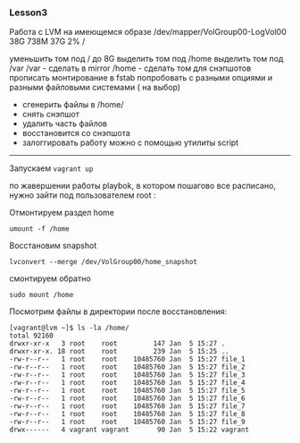 ### Lesson3 

Работа с LVM
на имеющемся образе
/dev/mapper/VolGroup00-LogVol00 38G 738M 37G 2% /

уменьшить том под / до 8G
выделить том под /home
выделить том под /var
/var - сделать в mirror
/home - сделать том для снэпшотов
прописать монтирование в fstab
попробовать с разными опциями и разными файловыми системами ( на выбор)
- сгенерить файлы в /home/
- снять снэпшот
- удалить часть файлов
- восстановится со снэпшота
- залоггировать работу можно с помощью утилиты script

-------

Запускаем `vagrant up`

по жавершении работы playbok, в котором пошагово все расписано, нужно зайти под пользователем root :


Отмонтируем раздел home 

```
umount -f /home
```
Восстановим snapshot
```
lvconvert --merge /dev/VolGroup00/home_snapshot
```
смонтируем обратно
```
sudo mount /home
```

Посмотрим файлы в директории после восстановления:
```
[vagrant@lvm ~]$ ls -la /home/
total 92160
drwxr-xr-x   3 root    root         147 Jan  5 15:27 .
drwxr-xr-x. 18 root    root         239 Jan  5 15:25 ..
-rw-r--r--   1 root    root    10485760 Jan  5 15:27 file_1
-rw-r--r--   1 root    root    10485760 Jan  5 15:27 file_2
-rw-r--r--   1 root    root    10485760 Jan  5 15:27 file_3
-rw-r--r--   1 root    root    10485760 Jan  5 15:27 file_4
-rw-r--r--   1 root    root    10485760 Jan  5 15:27 file_5
-rw-r--r--   1 root    root    10485760 Jan  5 15:27 file_6
-rw-r--r--   1 root    root    10485760 Jan  5 15:27 file_7
-rw-r--r--   1 root    root    10485760 Jan  5 15:27 file_8
-rw-r--r--   1 root    root    10485760 Jan  5 15:27 file_9
drwx------   4 vagrant vagrant       90 Jan  5 15:22 vagrant

```
